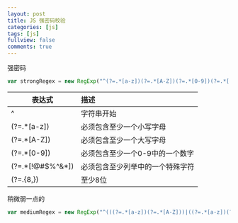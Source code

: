 ```yaml
---
layout: post
title: JS 强密码校验
categories: [js]
tags: [js]
fullview: false
comments: true
---
```



强密码

```js
var strongRegex = new RegExp("^(?=.*[a-z])(?=.*[A-Z])(?=.*[0-9])(?=.*[!@#\$%\^&\*])(?=.{8,})");
```

| 表达式        | 描述   |  
| --------   | :----- |
| ^     | 字符串开始 |
| (?=.*[a-z])        |   必须包含至少一个小写字母   |  
| (?=.*[A-Z])        |   必须包含至少一个大写字母     |
| (?=.*[0-9])    | 必须包含至少一个0-9中的一个数字 |
| (?=.*[!@#\$%\^&\*])        |  必须包含至少列举中的一个特殊字符  |  
|(?=.{8,})    |    至少8位   |  


稍微弱一点的

```js
var mediumRegex = new RegExp("^(((?=.*[a-z])(?=.*[A-Z]))|((?=.*[a-z])(?=.*[0-9]))|((?=.*[A-Z])(?=.*[0-9])))(?=.{6,})");
```
